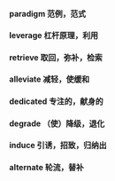 #### paradigm 范例，范式
#### leverage 杠杆原理，利用
#### retrieve 取回，弥补，检索
#### alleviate 减轻，使缓和
#### dedicated 专注的，献身的
#### degrade （使）降级，退化
#### induce 引诱，招致，归纳出
#### alternate 轮流，替补
#### 
